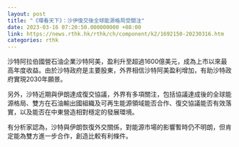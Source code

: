 ```yaml
---
layout: post
title: "《環看天下》：沙伊復交後全球能源格局受關注"
date: 2023-03-16 07:20:50.000000000 +08:00
link: https://news.rthk.hk/rthk/ch/component/k2/1692150-20230316.htm
categories: rthk
---
```


沙特阿拉伯國營石油企業沙特阿美，盈利升至超過1600億美元，成為上市以來最高年度收益。由於沙特政府是主要股東，外界相信沙特阿美盈利增加，有助沙特政府實現2030年願景。

另外，沙特近期與伊朗達成復交協議，外界有多項關注，包括協議達成後的全球能源格局、雙方在石油輸出國組織及可再生能源領域能否合作、復交協議能否有效落實，以及能否在中東營造相對穩定的發展環境。

有分析家認為，沙特與伊朗恢復外交關係，對能源市場的影響暫時仍不明朗，但肯定能為雙方進一步合作，創造比較有利條件。
